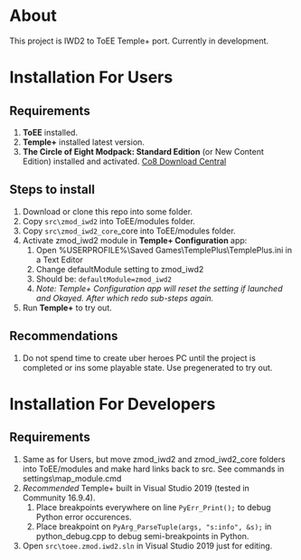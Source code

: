 # About
This project is IWD2 to ToEE Temple+ port. Currently in development.

# Installation For Users
## Requirements
1. **ToEE** installed.
2. **Temple+** installed latest version.
3. **The Circle of Eight Modpack: Standard Edition** (or New Content Edition) installed and activated. [Co8 Download Central](https://co8.org/community/forums/download-central.90/)

## Steps to install
1. Download or clone this repo into some folder.
2. Copy `src\zmod_iwd2` into ToEE/modules folder.
3. Copy `src\zmod_iwd2_core`_core into ToEE/modules folder.
4. Activate zmod_iwd2 module in **Temple+ Configuration** app:
    1. Open %USERPROFILE%\Saved Games\TemplePlus\TemplePlus.ini in a Text Editor
    2. Change defaultModule setting to zmod_iwd2
    3. Should be: `defaultModule=zmod_iwd2`
    4. *Note: Temple+ Configuration app will reset the setting if launched and Okayed. After which redo sub-steps again.*
5. Run **Temple+** to try out.

## Recommendations
1. Do not spend time to create uber heroes PC until the project is completed or ins some playable state. Use pregenerated to try out.

# Installation For Developers
## Requirements
1. Same as for Users, but move zmod_iwd2 and zmod_iwd2_core folders into ToEE/modules and make hard links back to src. See commands in settings\map_module.cmd
2. *Recommended* Temple+ built in Visual Studio 2019 (tested in Community 16.9.4).
    1. Place breakpoints everywhere on line `PyErr_Print();` to debug Python error occurences.
    2. Place breakpoint on `PyArg_ParseTuple(args, "s:info", &s);` in python_debug.cpp to debug semi-breakpoints in Python.
3. Open `src\toee.zmod.iwd2.sln` in Visual Studio 2019 just for editing.
